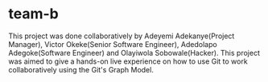 # team-b
This project was done collaboratively by Adeyemi Adekanye(Project Manager),
Victor Okeke(Senior Software Engineer), Adedolapo Adegoke(Software Engineer) and
Olayiwola Sobowale(Hacker).
This project was aimed to give a hands-on live experience on how to use Git to work
collaboratively using the Git's Graph Model.
